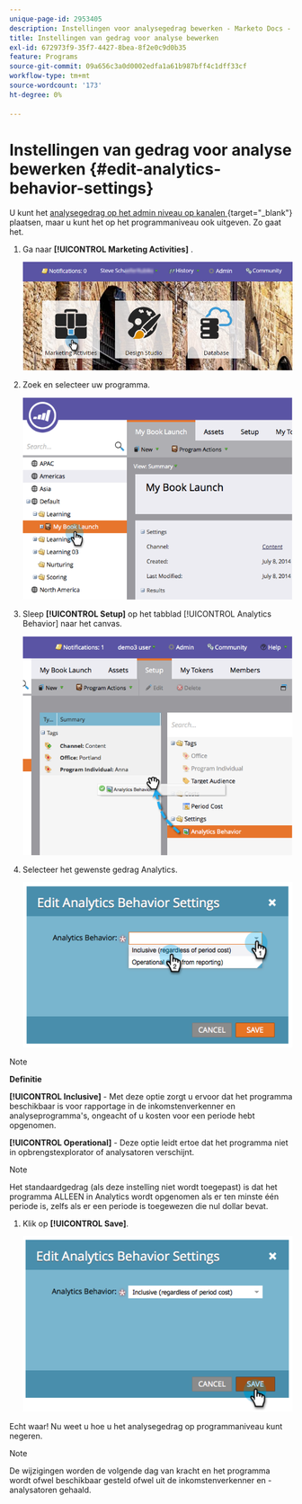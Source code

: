 ```yaml
---
unique-page-id: 2953405
description: Instellingen voor analysegedrag bewerken - Marketo Docs - Productdocumentatie
title: Instellingen van gedrag voor analyse bewerken
exl-id: 672973f9-35f7-4427-8bea-8f2e0c9d0b35
feature: Programs
source-git-commit: 09a656c3a0d0002edfa1a61b987bff4c1dff33cf
workflow-type: tm+mt
source-wordcount: '173'
ht-degree: 0%

---
```


# Instellingen van gedrag voor analyse bewerken {#edit-analytics-behavior-settings}

U kunt het [ analysegedrag op het admin niveau op kanalen ](/help/marketo/product-docs/reporting/revenue-cycle-analytics/program-analytics/make-a-program-without-a-period-cost-available-in-revenue-explorer-and-analyzers.md){target="_blank"} plaatsen, maar u kunt het op het programmaniveau ook uitgeven. Zo gaat het.

1. Ga naar **[!UICONTROL Marketing Activities]** .

   ![](assets/login-marketing-activities-2.png)

1. Zoek en selecteer uw programma.

   ![](assets/image2014-9-24-11-3a40-3a57.png)

1. Sleep **[!UICONTROL Setup]** op het tabblad [!UICONTROL Analytics Behavior] naar het canvas.

   ![](assets/image2014-9-24-11-3a41-3a2.png)

1. Selecteer het gewenste gedrag Analytics.

   ![](assets/image2014-9-24-11-3a42-3a0.png)

>[!NOTE]
>
>**Definitie**
>
>**[!UICONTROL Inclusive]** - Met deze optie zorgt u ervoor dat het programma beschikbaar is voor rapportage in de inkomstenverkenner en analyseprogramma&#39;s, ongeacht of u kosten voor een periode hebt opgenomen.
>
>**[!UICONTROL Operational]** - Deze optie leidt ertoe dat het programma niet in opbrengstexplorator of analysatoren verschijnt.

>[!NOTE]
>
>Het standaardgedrag (als deze instelling niet wordt toegepast) is dat het programma ALLEEN in Analytics wordt opgenomen als er ten minste één periode is, zelfs als er een periode is toegewezen die nul dollar bevat.

1. Klik op **[!UICONTROL Save]**.

   ![](assets/image2014-9-24-11-3a42-3a6.png)

Echt waar! Nu weet u hoe u het analysegedrag op programmaniveau kunt negeren.

>[!NOTE]
>
>De wijzigingen worden de volgende dag van kracht en het programma wordt ofwel beschikbaar gesteld ofwel uit de inkomstenverkenner en -analysatoren gehaald.
